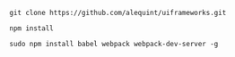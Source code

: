 `git clone https://github.com/alequint/uiframeworks.git`

`npm install`

`sudo npm install babel webpack webpack-dev-server -g`
